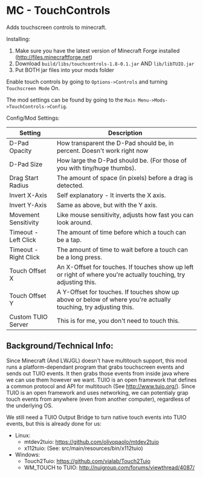MC - TouchControls
==================

Adds touchscreen controls to minecraft.

Installing:
  1. Make sure you have the latest version of Minecraft Forge installed (http://files.minecraftforge.net)
  2. Download `build/libs/touchcontrols-1.8-0.1.jar` AND `lib/libTUIO.jar`
  3. Put BOTH jar files into your mods folder


Enable touch controls by going to `Options->Controls` and turning `Touchscreen Mode` On.

The mod settings can be found by going to the `Main Menu->Mods->TouchControls->Config`.

Config/Mod Settings:

Setting | Description
------------ | -------------
D-Pad Opacity | How transparent the D-Pad should be, in percent. Doesn't work right now
D-Pad Size | How large the D-Pad should be. (For those of you with tiny/huge thumbs).
Drag Start Radius | The amount of space (in pixels) before a drag is detected.
Invert X-Axis | Self explanatory - It inverts the X axis.
Invert Y-Axis | Same as above, but with the Y axis.
Movement Sensitivity | Like mouse sensitivity, adjusts how fast you can look around.
Timeout - Left Click | The amount of time before which a touch can be a tap.
Timeout - Right Click | The amount of time to wait before a touch can be a long press.
Touch Offset X | An X-Offset for touches. If touches show up left or right of where you're actually touching, try adjusting this.
Touch Offset Y | A Y-Offset for touches. If touches show up above or below of where you're actually touching, try adjusting this.
Custom TUIO Server | This is for me, you don't need to touch this.


Background/Technical Info:
--------------------------
Since Minecraft (And LWJGL) doesn't have multitouch support, this mod runs a platform-dependant program that grabs touchscreen events and sends out TUIO events. It then grabs those events from inside java where we can use them however we want. TUIO is an open framework that defines a common protocol and API for multitouch (See http://www.tuio.org/). Since TUIO is an open framework and uses networking, we can potentialy grap touch events from anywhere (even from another computer), regardless of the underlying OS. 

We still need a TUIO Output Bridge to turn native touch events into TUIO events, but this is already done for us:
 - Linux:
   - mtdev2tuio: https://github.com/olivopaolo/mtdev2tuio
   - x112tuio: (See: src/main/resources/bin/x112tuio)
 - Windows:
   - Touch2Tuio: https://github.com/vialab/Touch2Tuio
   - WM_TOUCH to TUIO: http://nuigroup.com/forums/viewthread/4087/

